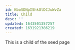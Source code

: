 ```yaml
---
id: KboSDNpIShkOlDCJuWvZa
title: Child
desc: ''
updated: 1643501357257
created: 1631921386219
---
```


This is a child of the seed page
